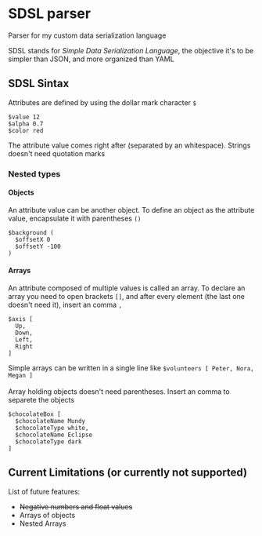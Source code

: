 # SDSL parser
Parser for my custom data serialization language

SDSL stands for *Simple Data Serialization Language*, the objective it's to be simpler than JSON, and more organized than YAML

## SDSL Sintax
Attributes are defined by using the dollar mark character `$`
```
$value 12
$alpha 0.7
$color red
```
The attribute value comes right after (separated by an whitespace). Strings doesn't need quotation marks

### Nested types

#### Objects
An attribute value can be another object. To define an object as the attribute value, encapsulate it with parentheses `()`
```
$background (
  $offsetX 0
  $offsetY -100
)
```

#### Arrays
An attribute composed of multiple values is called an array. To declare an array you need to open brackets `[]`, and after every element (the last one doesn't need it), insert an comma `,` 
```
$axis [
  Up,
  Down,
  Left,
  Right
]
```
Simple arrays can be written in a single line like `$volunteers [ Peter, Nora, Megan ]` <br><br>
Array holding objects doesn't need parentheses. Insert an comma to separete the objects
```
$chocolateBox [
  $chocolateName Mundy
  $chocolateType white,
  $chocolateName Eclipse
  $chocolateType dark
]
```

## Current Limitations (or currently not supported)
List of future features:
- ~~Negative numbers and float values~~
- Arrays of objects
- Nested Arrays
